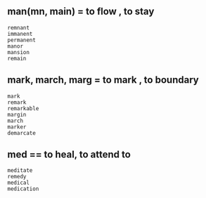 ## man(mn, main) = to flow , to stay
```
remnant
immanent       
permanent
manor
mansion
remain
```
## mark, march, marg = to mark , to boundary
```
mark
remark
remarkable
margin
march
marker
demarcate

```
## med == to heal, to attend to
```
meditate
remedy
medical
medication


```
